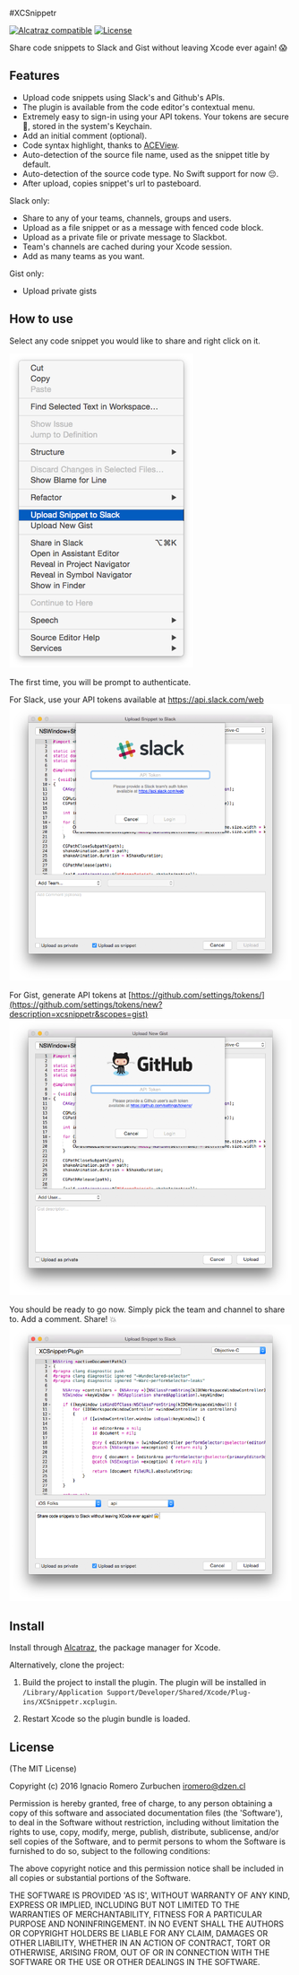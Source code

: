 #XCSnippetr

[![Alcatraz compatible](https://img.shields.io/badge/Alcatraz-compatible-4BC51D.svg?style=flat)](http://alcatraz.io/)
[![License](http://img.shields.io/badge/license-MIT-blue.svg)](http://opensource.org/licenses/MIT)

Share code snippets to Slack and Gist without leaving Xcode ever again! 😱

## Features

- Upload code snippets using Slack's and Github's APIs.
- The plugin is available from the code editor's contextual menu.
- Extremely easy to sign-in using your API tokens. Your tokens are secure 🙈, stored in the system's Keychain.
- Add an initial comment (optional).
- Code syntax highlight, thanks to [ACEView](https://github.com/faceleg/ACEView).
- Auto-detection of the source file name, used as the snippet title by default.
- Auto-detection of the source code type. No Swift support for now 😔.
- After upload, copies snippet's url to pasteboard.

Slack only:
- Share to any of your teams, channels, groups and users.
- Upload as a file snippet or as a message with fenced code block.
- Upload as a private file or private message to Slackbot.
- Team's channels are cached during your Xcode session.
- Add as many teams as you want.

Gist only:
- Upload private gists


## How to use

Select any code snippet you would like to share and right click on it.

![contextual menu](./Documentation/Screenshots/screenshot_contextual_menu.png)

The first time, you will be prompt to authenticate.

For Slack, use your API tokens available at https://api.slack.com/web
![login view](./Documentation/Screenshots/screenshot_login_slack.png)

For Gist, generate API tokens at [https://github.com/settings/tokens/](https://github.com/settings/tokens/new?description=xcsnippetr&scopes=gist)
![login view](./Documentation/Screenshots/screenshot_login_github.png)

You should be ready to go now.
Simply pick the team and channel to share to. Add a comment. Share! 💥
![main view](./Documentation/Screenshots/screenshot_main.png)


## Install

Install through [Alcatraz](http://alcatraz.io/), the package manager for Xcode.

Alternatively, clone the project:

1. Build the project to install the plugin. The plugin will be installed in `/Library/Application Support/Developer/Shared/Xcode/Plug-ins/XCSnippetr.xcplugin`.

3. Restart Xcode so the plugin bundle is loaded.


## License
(The MIT License)

Copyright (c) 2016 Ignacio Romero Zurbuchen <iromero@dzen.cl>

Permission is hereby granted, free of charge, to any person obtaining a copy of this software and associated documentation files (the 'Software'), to deal in the Software without restriction, including without limitation the rights to use, copy, modify, merge, publish, distribute, sublicense, and/or sell copies of the Software, and to permit persons to whom the Software is furnished to do so, subject to the following conditions:

The above copyright notice and this permission notice shall be included in all copies or substantial portions of the Software.

THE SOFTWARE IS PROVIDED 'AS IS', WITHOUT WARRANTY OF ANY KIND, EXPRESS OR IMPLIED, INCLUDING BUT NOT LIMITED TO THE WARRANTIES OF MERCHANTABILITY, FITNESS FOR A PARTICULAR PURPOSE AND NONINFRINGEMENT. IN NO EVENT SHALL THE AUTHORS OR COPYRIGHT HOLDERS BE LIABLE FOR ANY CLAIM, DAMAGES OR OTHER LIABILITY, WHETHER IN AN ACTION OF CONTRACT, TORT OR OTHERWISE, ARISING FROM, OUT OF OR IN CONNECTION WITH THE SOFTWARE OR THE USE OR OTHER DEALINGS IN THE SOFTWARE.
